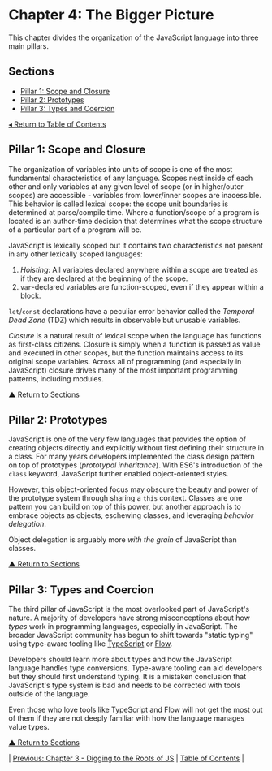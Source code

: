 # Chapter 4: The Bigger Picture
This chapter divides the organization of the JavaScript language into three main pillars.

## Sections
* [Pillar 1: Scope and Closure](#pillar-1-scope-and-closure)
* [Pillar 2: Prototypes](#pillar-2-prototypes)
* [Pillar 3: Types and Coercion](#pillar-3-types-and-coercion)

[◂ Return to Table of Contents](../README.md)

## Pillar 1: Scope and Closure
The organization of variables into units of scope is one of the most fundamental characteristics of any language. Scopes nest inside of each other and only variables at any given level of scope (or in higher/outer scopes) are accessible - variables from lower/inner scopes are inacessible. This behavior is called lexical scope: the scope unit boundaries is determined at parse/compile time. Where a function/scope of a program is located is an author-time decision that determines what the scope structure of a particular part of a program will be.

JavaScript is lexically scoped but it contains two characteristics not present in any other lexically scoped languages:
1. _Hoisting_: All variables declared anywhere within a scope are treated as if they are declared at the beginning of the scope.
2. `var`-declared variables are function-scoped, even if they appear within a block.

`let`/`const` declarations have a peculiar error behavior called the _Temporal Dead Zone_ (TDZ) which results in observable but unusable variables.

_Closure_ is a natural result of lexical scope when the language has functions as first-class citizens. Closure is simply when a function is passed as value and executed in other scopes, but the function maintains access to its original scope variables. Across all of programming (and especially in JavaScript) closure drives many of the most important programming patterns, including modules.

[▲ Return to Sections](#sections)

## Pillar 2: Prototypes
JavaScript is one of the very few languages that provides the option of creating objects directly and explicitly without first defining their structure in a class. For many years developers implemented the class design pattern on top of prototypes (_prototypal inheritance_). With ES6's introduction of the `class` keyword, JavaScript further enabled object-oriented styles.

However, this object-oriented focus may obscure the beauty and power of the prototype system through sharing a `this` context. Classes are one pattern you can build on top of this power, but another approach is to embrace objects as objects, eschewing classes, and leveraging _behavior delegation_.

Object delegation is arguably more _with the grain_ of JavaScript than classes.

[▲ Return to Sections](#sections)

## Pillar 3: Types and Coercion
The third pillar of JavaScript is the most overlooked part of JavaScript's nature. A majority of developers have strong misconceptions about how _types_ work in programming languages, especially in JavaScript. The broader JavaScript community has begun to shift towards "static typing" using type-aware tooling like [TypeScript](https://www.typescriptlang.org/) or [Flow](https://flow.org/).

Developers should learn more about types and how the JavaScript language handles type conversions. Type-aware tooling can aid developers but they should first understand typing. It is a mistaken conclusion that JavaScript's type system is bad and needs to be corrected with tools outside of the language.

Even those who love tools like TypeScript and Flow will not get the most out of them if they are not deeply familiar with how the language manages value types.

[▲ Return to Sections](#sections)

| [Previous: Chapter 3 - Digging to the Roots of JS](../03/README.md) | [Table of Contents](../README.md#table-of-contents) |
